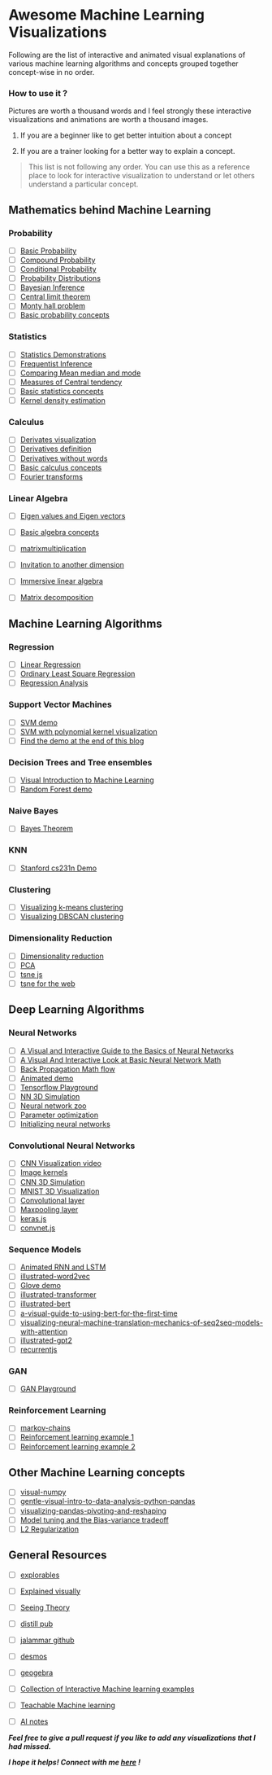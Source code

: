 # Awesome Machine Learning Visualizations

Following are the list of interactive and animated visual explanations of various machine learning algorithms and concepts grouped together concept-wise in no order.

### How to use it ?

Pictures are worth a thousand words and I feel strongly these interactive visualizations and animations are worth a thousand images.

1. If you are a beginner like to get better intuition about a concept

2. If you are a trainer looking for a better way to explain a concept.

>This list is not following any order. You can use this as a reference place to look for interactive visualization to understand or let others understand a particular concept.

## Mathematics behind Machine Learning

### Probability

- [ ] [Basic Probability](https://seeing-theory.brown.edu/basic-probability/index.html)
- [ ] [Compound Probability](https://seeing-theory.brown.edu/compound-probability/index.html)
- [ ] [Conditional Probability](http://setosa.io/ev/conditional-probability/)
- [ ] [Probability Distributions](https://seeing-theory.brown.edu/probability-distributions/index.html)
- [ ] [Bayesian Inference](https://seeing-theory.brown.edu/bayesian-inference/index.html)
- [ ] [Central limit theorem](http://blog.vctr.me/posts/central-limit-theorem.html)
- [ ] [Monty hall problem](http://blog.vctr.me/monty-hall/)
- [ ] [Basic probability concepts](https://www.geogebra.org/t/probability)

### Statistics

- [ ] [Statistics Demonstrations](https://www.geogebra.org/m/LM5Nl8aB)
- [ ] [Frequentist Inference](https://seeing-theory.brown.edu/frequentist-inference/index.html)
- [ ] [Comparing Mean median and mode](https://www.geogebra.org/m/qd7tr6Pr)
- [ ] [Measures of Central tendency](https://www.geogebra.org/m/K8zZ8eXg)
- [ ] [Basic statistics concepts](https://www.geogebra.org/t/statistics)
- [ ] [Kernel density estimation](https://mathisonian.github.io/kde/)

### Calculus

- [ ] [Derivates visualization](https://www.desmos.com/calculator/4pf1dxxzq2)
- [ ] [Derivatives definition](https://mathsci2.appstate.edu/~cookwj/sage/calculus/definition_derivative.html)
- [ ] [Derivatives without words](https://www.geogebra.org/m/BDYnGhbt)
- [ ] [Basic calculus concepts](https://www.geogebra.org/t/calculus)
- [ ] [Fourier transforms](http://www.jezzamon.com/fourier/index.html)

### Linear Algebra

- [ ] [Eigen values and Eigen vectors](http://setosa.io/ev/eigenvectors-and-eigenvalues/)
- [ ] [Basic algebra concepts](https://www.geogebra.org/t/algebra)
- [ ] [matrixmultiplication](http://matrixmultiplication.xyz/)
- [ ] [Invitation to another dimension](https://maxgoldste.in/invitation-to-another-dimension/)
- [ ] [Immersive linear algebra](http://immersivemath.com/ila/index.html)
- [ ] [Matrix decomposition](https://p.migdal.pl/matrix-decomposition-viz/)


## Machine Learning Algorithms

### Regression

- [ ] [Linear Regression](https://www.geogebra.org/m/rJj6yr6C)
- [ ] [Ordinary Least Square Regression](http://setosa.io/ev/ordinary-least-squares-regression/)
- [ ] [Regression Analysis](https://seeing-theory.brown.edu/regression-analysis/index.html)

### Support Vector Machines

- [ ] [SVM demo](https://cs.stanford.edu/people/karpathy/svmjs/demo/)
- [ ] [SVM with polynomial kernel visualization](https://youtu.be/3liCbRZPrZA)
- [ ] [Find the demo at the end of this blog](http://www.cristiandima.com/basics-of-support-vector-machines/)

### Decision Trees and Tree ensembles

- [ ] [Visual Introduction to Machine Learning](http://www.r2d3.us/visual-intro-to-machine-learning-part-1/)
- [ ] [Random Forest demo](https://cs.stanford.edu/~karpathy/svmjs/demo/demoforest.html)

### Naive Bayes

- [ ] [Bayes Theorem](https://seeing-theory.brown.edu/bayesian-inference/index.html)

### KNN

- [ ] [Stanford cs231n Demo](http://vision.stanford.edu/teaching/cs231n-demos/knn/)

### Clustering

- [ ] [Visualizing k-means clustering](https://www.naftaliharris.com/blog/visualizing-k-means-clustering/)
- [ ] [Visualizing DBSCAN clustering](https://www.naftaliharris.com/blog/visualizing-dbscan-clustering/)

### Dimensionality Reduction

- [ ] [Dimensionality reduction](https://idyll.pub/post/dimensionality-reduction-293e465c2a3443e8941b016d/)
- [ ] [PCA](http://setosa.io/ev/principal-component-analysis/)
- [ ] [tsne js](https://cs.stanford.edu/people/karpathy/tsnejs/)
- [ ] [tsne for the web](https://nicola17.github.io/tfjs-tsne-demo/)

## Deep Learning Algorithms

### Neural Networks

- [ ] [A Visual and Interactive Guide to the Basics of Neural Networks](http://jalammar.github.io/visual-interactive-guide-basics-neural-networks/)
- [ ] [A Visual And Interactive Look at Basic Neural Network Math](http://jalammar.github.io/feedforward-neural-networks-visual-interactive/)
- [ ] [Back Propagation Math flow](http://home.agh.edu.pl/~vlsi/AI/backp_t_en/backprop.html)
- [ ] [Animated demo](https://lecture-demo.ira.uka.de/neural-network-demo/)
- [ ] [Tensorflow Playground](http://playground.tensorflow.org)
- [ ] [NN 3D Simulation](https://www.youtube.com/watch?v=3JQ3hYko51Y)
- [ ] [Neural network zoo](https://www.asimovinstitute.org/neural-network-zoo/)
- [ ] [Parameter optimization](https://www.deeplearning.ai/ai-notes/optimization/)
- [ ] [Initializing neural networks](https://www.deeplearning.ai/ai-notes/initialization/)

### Convolutional Neural Networks

- [ ] [CNN Visualization video](https://www.youtube.com/watch?v=f0t-OCG79-U&list=WL&index=3&t=0s)
- [ ] [Image kernels](http://setosa.io/ev/image-kernels/)
- [ ] [CNN 3D Simulation](https://www.youtube.com/watch?v=3JQ3hYko51Y)
- [ ] [MNIST 3D Visualization](https://www.cs.ryerson.ca/~aharley/vis/conv/)
- [ ] [Convolutional layer](https://www.youtube.com/watch?v=f0t-OCG79-U)
- [ ] [Maxpooling layer](https://www.youtube.com/watch?v=mW3KyFZDNIQ)
- [ ] [keras.js](https://transcranial.github.io/keras-js/#/mnist-cnn)
- [ ] [convnet.js](https://cs.stanford.edu/people/karpathy/convnetjs/demo/classify2d.html)

### Sequence Models

- [ ] [Animated RNN and LSTM](https://towardsdatascience.com/animated-rnn-lstm-and-gru-ef124d06cf45)
- [ ] [illustrated-word2vec](http://jalammar.github.io/illustrated-word2vec/)
- [ ] [Glove demo](https://lamyiowce.github.io/word2viz/)
- [ ] [illustrated-transformer](http://jalammar.github.io/illustrated-transformer/)
- [ ] [illustrated-bert](http://jalammar.github.io/illustrated-bert/)
- [ ] [a-visual-guide-to-using-bert-for-the-first-time](http://jalammar.github.io/a-visual-guide-to-using-bert-for-the-first-time/)
- [ ] [visualizing-neural-machine-translation-mechanics-of-seq2seq-models-with-attention](http://jalammar.github.io/visualizing-neural-machine-translation-mechanics-of-seq2seq-models-with-attention/)
- [ ] [illustrated-gpt2](http://jalammar.github.io/illustrated-gpt2/)
- [ ] [recurrentjs](https://cs.stanford.edu/people/karpathy/recurrentjs/)

### GAN

- [ ] [GAN Playground](https://poloclub.github.io/ganlab/)

### Reinforcement Learning

- [ ] [markov-chains](http://setosa.io/blog/2014/07/26/markov-chains/index.html)
- [ ] [Reinforcement learning example 1](https://janhuenermann.com/blog/learning-to-drive)
- [ ] [Reinforcement learning example 2](https://youtu.be/kopoLzvh5jY)

## Other Machine Learning concepts

- [ ] [visual-numpy](http://jalammar.github.io/visual-numpy/)
- [ ] [gentle-visual-intro-to-data-analysis-python-pandas](http://jalammar.github.io/gentle-visual-intro-to-data-analysis-python-pandas/)
- [ ] [visualizing-pandas-pivoting-and-reshaping](http://jalammar.github.io/visualizing-pandas-pivoting-and-reshaping/)
- [ ] [Model tuning and the Bias-variance tradeoff](http://www.r2d3.us/visual-intro-to-machine-learning-part-2/)
- [ ] [L2 Regularization](https://thomas-tanay.github.io/post--L2-regularization/)

## General Resources

- [ ] [explorables](https://explorabl.es/math/)
- [ ] [Explained visually](http://setosa.io/ev/)
- [ ] [Seeing Theory](https://seeing-theory.brown.edu)
- [ ] [distill pub](https://distill.pub/)
- [ ] [jalammar github](http://jalammar.github.io/)
- [ ] [desmos](https://www.desmos.com/)
- [ ] [geogebra](https://www.geogebra.org/materials)
- [ ] [Collection of Interactive Machine learning examples](https://research.google.com/seedbank/)
- [ ] [Teachable Machine learning](https://teachablemachine.withgoogle.com/)
- [ ] [AI notes](https://www.deeplearning.ai/ai-notes/)


***Feel free to give a pull request if you like to add any visualizations that I had missed.***

***I hope it helps! Connect with me [here](https://www.linkedin.com/in/mknoordeen) !***

